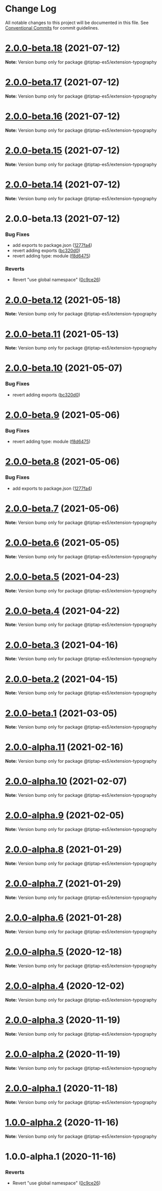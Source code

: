 # Change Log

All notable changes to this project will be documented in this file.
See [Conventional Commits](https://conventionalcommits.org) for commit guidelines.

# [2.0.0-beta.18](https://github.com/justame/tiptap/compare/@tiptap-es5/extension-typography@2.0.0-beta.17...@tiptap-es5/extension-typography@2.0.0-beta.18) (2021-07-12)

**Note:** Version bump only for package @tiptap-es5/extension-typography





# [2.0.0-beta.17](https://github.com/justame/tiptap/compare/@tiptap-es5/extension-typography@2.0.0-beta.16...@tiptap-es5/extension-typography@2.0.0-beta.17) (2021-07-12)

**Note:** Version bump only for package @tiptap-es5/extension-typography





# [2.0.0-beta.16](https://github.com/justame/tiptap/compare/@tiptap-es5/extension-typography@2.0.0-beta.15...@tiptap-es5/extension-typography@2.0.0-beta.16) (2021-07-12)

**Note:** Version bump only for package @tiptap-es5/extension-typography





# [2.0.0-beta.15](https://github.com/justame/tiptap/compare/@tiptap-es5/extension-typography@2.0.0-beta.14...@tiptap-es5/extension-typography@2.0.0-beta.15) (2021-07-12)

**Note:** Version bump only for package @tiptap-es5/extension-typography





# [2.0.0-beta.14](https://github.com/justame/tiptap/compare/@tiptap-es5/extension-typography@2.0.0-beta.13...@tiptap-es5/extension-typography@2.0.0-beta.14) (2021-07-12)

**Note:** Version bump only for package @tiptap-es5/extension-typography





# 2.0.0-beta.13 (2021-07-12)


### Bug Fixes

* add exports to package.json ([1277fa4](https://github.com/justame/tiptap/commit/1277fa47151e9c039508cdb219bdd0ffe647f4ee))
* revert adding exports ([bc320d0](https://github.com/justame/tiptap/commit/bc320d0b4b80b0e37a7e47a56e0f6daec6e65d98))
* revert adding type: module ([f8d6475](https://github.com/justame/tiptap/commit/f8d6475e2151faea6f96baecdd6bd75880d50d2c))


### Reverts

* Revert "use global namespace" ([0c9ce26](https://github.com/justame/tiptap/commit/0c9ce26c02c07d88a757c01b0a9d7f9e2b0b7502))





# [2.0.0-beta.12](https://github.com/ueberdosis/tiptap/compare/@tiptap-es5/extension-typography@2.0.0-beta.11...@tiptap-es5/extension-typography@2.0.0-beta.12) (2021-05-18)

**Note:** Version bump only for package @tiptap-es5/extension-typography

# [2.0.0-beta.11](https://github.com/ueberdosis/tiptap/compare/@tiptap-es5/extension-typography@2.0.0-beta.10...@tiptap-es5/extension-typography@2.0.0-beta.11) (2021-05-13)

**Note:** Version bump only for package @tiptap-es5/extension-typography

# [2.0.0-beta.10](https://github.com/ueberdosis/tiptap/compare/@tiptap-es5/extension-typography@2.0.0-beta.9...@tiptap-es5/extension-typography@2.0.0-beta.10) (2021-05-07)

### Bug Fixes

- revert adding exports ([bc320d0](https://github.com/ueberdosis/tiptap/commit/bc320d0b4b80b0e37a7e47a56e0f6daec6e65d98))

# [2.0.0-beta.9](https://github.com/ueberdosis/tiptap/compare/@tiptap-es5/extension-typography@2.0.0-beta.8...@tiptap-es5/extension-typography@2.0.0-beta.9) (2021-05-06)

### Bug Fixes

- revert adding type: module ([f8d6475](https://github.com/ueberdosis/tiptap/commit/f8d6475e2151faea6f96baecdd6bd75880d50d2c))

# [2.0.0-beta.8](https://github.com/ueberdosis/tiptap/compare/@tiptap-es5/extension-typography@2.0.0-beta.7...@tiptap-es5/extension-typography@2.0.0-beta.8) (2021-05-06)

### Bug Fixes

- add exports to package.json ([1277fa4](https://github.com/ueberdosis/tiptap/commit/1277fa47151e9c039508cdb219bdd0ffe647f4ee))

# [2.0.0-beta.7](https://github.com/ueberdosis/tiptap/compare/@tiptap-es5/extension-typography@2.0.0-beta.6...@tiptap-es5/extension-typography@2.0.0-beta.7) (2021-05-06)

**Note:** Version bump only for package @tiptap-es5/extension-typography

# [2.0.0-beta.6](https://github.com/ueberdosis/tiptap/compare/@tiptap-es5/extension-typography@2.0.0-beta.5...@tiptap-es5/extension-typography@2.0.0-beta.6) (2021-05-05)

**Note:** Version bump only for package @tiptap-es5/extension-typography

# [2.0.0-beta.5](https://github.com/ueberdosis/tiptap/compare/@tiptap-es5/extension-typography@2.0.0-beta.4...@tiptap-es5/extension-typography@2.0.0-beta.5) (2021-04-23)

**Note:** Version bump only for package @tiptap-es5/extension-typography

# [2.0.0-beta.4](https://github.com/ueberdosis/tiptap/compare/@tiptap-es5/extension-typography@2.0.0-beta.3...@tiptap-es5/extension-typography@2.0.0-beta.4) (2021-04-22)

**Note:** Version bump only for package @tiptap-es5/extension-typography

# [2.0.0-beta.3](https://github.com/ueberdosis/tiptap/compare/@tiptap-es5/extension-typography@2.0.0-beta.2...@tiptap-es5/extension-typography@2.0.0-beta.3) (2021-04-16)

**Note:** Version bump only for package @tiptap-es5/extension-typography

# [2.0.0-beta.2](https://github.com/ueberdosis/tiptap/compare/@tiptap-es5/extension-typography@2.0.0-beta.1...@tiptap-es5/extension-typography@2.0.0-beta.2) (2021-04-15)

**Note:** Version bump only for package @tiptap-es5/extension-typography

# [2.0.0-beta.1](https://github.com/ueberdosis/tiptap/compare/@tiptap-es5/extension-typography@2.0.0-alpha.11...@tiptap-es5/extension-typography@2.0.0-beta.1) (2021-03-05)

**Note:** Version bump only for package @tiptap-es5/extension-typography

# [2.0.0-alpha.11](https://github.com/ueberdosis/tiptap/compare/@tiptap-es5/extension-typography@2.0.0-alpha.10...@tiptap-es5/extension-typography@2.0.0-alpha.11) (2021-02-16)

**Note:** Version bump only for package @tiptap-es5/extension-typography

# [2.0.0-alpha.10](https://github.com/ueberdosis/tiptap/compare/@tiptap-es5/extension-typography@2.0.0-alpha.9...@tiptap-es5/extension-typography@2.0.0-alpha.10) (2021-02-07)

**Note:** Version bump only for package @tiptap-es5/extension-typography

# [2.0.0-alpha.9](https://github.com/ueberdosis/tiptap/compare/@tiptap-es5/extension-typography@2.0.0-alpha.8...@tiptap-es5/extension-typography@2.0.0-alpha.9) (2021-02-05)

**Note:** Version bump only for package @tiptap-es5/extension-typography

# [2.0.0-alpha.8](https://github.com/ueberdosis/tiptap/compare/@tiptap-es5/extension-typography@2.0.0-alpha.7...@tiptap-es5/extension-typography@2.0.0-alpha.8) (2021-01-29)

**Note:** Version bump only for package @tiptap-es5/extension-typography

# [2.0.0-alpha.7](https://github.com/ueberdosis/tiptap/compare/@tiptap-es5/extension-typography@2.0.0-alpha.6...@tiptap-es5/extension-typography@2.0.0-alpha.7) (2021-01-29)

**Note:** Version bump only for package @tiptap-es5/extension-typography

# [2.0.0-alpha.6](https://github.com/ueberdosis/tiptap/compare/@tiptap-es5/extension-typography@2.0.0-alpha.5...@tiptap-es5/extension-typography@2.0.0-alpha.6) (2021-01-28)

**Note:** Version bump only for package @tiptap-es5/extension-typography

# [2.0.0-alpha.5](https://github.com/ueberdosis/tiptap/compare/@tiptap-es5/extension-typography@2.0.0-alpha.4...@tiptap-es5/extension-typography@2.0.0-alpha.5) (2020-12-18)

**Note:** Version bump only for package @tiptap-es5/extension-typography

# [2.0.0-alpha.4](https://github.com/ueberdosis/tiptap/compare/@tiptap-es5/extension-typography@2.0.0-alpha.3...@tiptap-es5/extension-typography@2.0.0-alpha.4) (2020-12-02)

**Note:** Version bump only for package @tiptap-es5/extension-typography

# [2.0.0-alpha.3](https://github.com/ueberdosis/tiptap/compare/@tiptap-es5/extension-typography@2.0.0-alpha.2...@tiptap-es5/extension-typography@2.0.0-alpha.3) (2020-11-19)

**Note:** Version bump only for package @tiptap-es5/extension-typography

# [2.0.0-alpha.2](https://github.com/ueberdosis/tiptap/compare/@tiptap-es5/extension-typography@2.0.0-alpha.1...@tiptap-es5/extension-typography@2.0.0-alpha.2) (2020-11-19)

**Note:** Version bump only for package @tiptap-es5/extension-typography

# [2.0.0-alpha.1](https://github.com/ueberdosis/tiptap/compare/@tiptap-es5/extension-typography@1.0.0-alpha.2...@tiptap-es5/extension-typography@2.0.0-alpha.1) (2020-11-18)

**Note:** Version bump only for package @tiptap-es5/extension-typography

# [1.0.0-alpha.2](https://github.com/ueberdosis/tiptap/compare/@tiptap-es5/extension-typography@1.0.0-alpha.1...@tiptap-es5/extension-typography@1.0.0-alpha.2) (2020-11-16)

**Note:** Version bump only for package @tiptap-es5/extension-typography

# 1.0.0-alpha.1 (2020-11-16)

### Reverts

- Revert "use global namespace" ([0c9ce26](https://github.com/ueberdosis/tiptap/commit/0c9ce26c02c07d88a757c01b0a9d7f9e2b0b7502))
